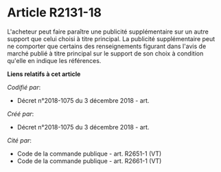 # Article R2131-18

L'acheteur peut faire paraître une publicité supplémentaire sur un autre support que celui choisi à titre principal. La
publicité supplémentaire peut ne comporter que certains des renseignements figurant dans l'avis de marché publié à titre
principal sur le support de son choix à condition qu'elle en indique les références.

**Liens relatifs à cet article**

_Codifié par_:

  - Décret n°2018-1075 du 3 décembre 2018 - art.

_Créé par_:

  - Décret n°2018-1075 du 3 décembre 2018 - art.

_Cité par_:

  - Code de la commande publique - art. R2651-1 (VT)
  - Code de la commande publique - art. R2661-1 (VT)
